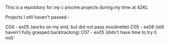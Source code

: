 This is a repository for my c piscine projects during my time at 42KL

Projects I still haven't passed:-

C04 - ex05 (works on my end, but did not pass moulinette)
C05 - ex08 (still haven't fully grasped backtracking)
C07 - ex05 (didn't have time to try it out)

